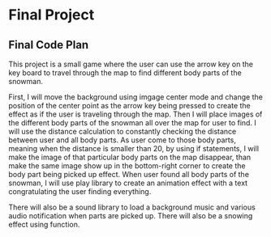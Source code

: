 # Final Project


## Final Code Plan

This project is a small game where the user can use the arrow key on the key board to travel through the map to find different body parts of the snowman.

First, I will move the background using imgage center mode and change the position of the center point as the arrow key being pressed to create the effect as if the user is traveling through the map. Then I will place images of the different body parts of the snowman all over the map for user to find. I will use the distance calculation to constantly checking the distance between user and all body parts. As user come to those body parts, meaning when the distance is smaller than 20, by using if statements, I will make the image of that particular body parts on the map disappear, than make the same image show up in the bottom-right corner to create the body part being picked up effect. When user found all body parts of the snowman, I will use play library to create an animation effect with a text congratulating  the user finding everything.


There will also be a sound library to load a background music and various audio notification when parts are picked up. There will also be a snowing effect using function.